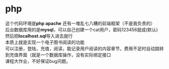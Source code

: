 # php
这个代码环境是<strong >php apache</strong> 还有一堆乱七八糟的前端框架（不是我负责的）<br>
后台数据库用的是<strong>mysql</strong>，可以自己创建一个cat用户，密码123456就成(默认)<br>
然后把<strong>localhost.sql</strong>导入进去就行<br>
本质上就是实现一个电子图书阅读的功能<br>
可以注册，登陆，充值，阅读，能记录用户阅读的内容章节，费用不足时自动跳转到充值界面（就是一个数据库操作，没有实际绑定接口<br>
课程大作业，不好保证bug问题。
